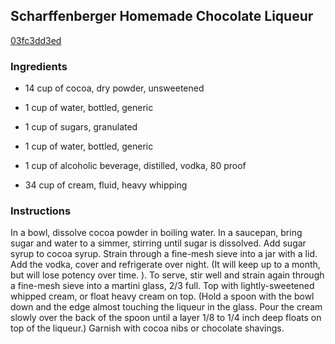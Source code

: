 ## Scharffenberger Homemade Chocolate Liqueur

[03fc3dd3ed](http://www.food.com/recipe/scharffenberger-homemade-chocolate-liqueur-355508)

### Ingredients

 - 14 cup of cocoa, dry powder, unsweetened

 - 1 cup of water, bottled, generic

 - 1 cup of sugars, granulated

 - 1 cup of water, bottled, generic

 - 1 cup of alcoholic beverage, distilled, vodka, 80 proof

 - 34 cup of cream, fluid, heavy whipping

### Instructions

In a bowl, dissolve cocoa powder in boiling water. In a saucepan, bring sugar and water to a simmer, stirring until sugar is dissolved. Add sugar syrup to cocoa syrup. Strain through a fine-mesh sieve into a jar with a lid. Add the vodka, cover and refrigerate over night. (It will keep up to a month, but will lose potency over time. ). To serve, stir well and strain again through a fine-mesh sieve into a martini glass, 2/3 full. Top with lightly-sweetened whipped cream, or float heavy cream on top. (Hold a spoon with the bowl down and the edge almost touching the liqueur in the glass. Pour the cream slowly over the back of the spoon until a layer 1/8 to 1/4 inch deep floats on top of the liqueur.) Garnish with cocoa nibs or chocolate shavings.